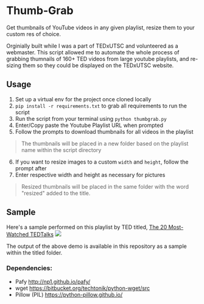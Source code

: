 # Thumb-Grab

Get thumbnails of YouTube videos in any given playlist, resize them to your custom res of choice.

Orginially built while I was a part of TEDxUTSC and volunteered as a webmaster. This script allowed me to automate the whole process of grabbing thumnails of 160+ TED videos from large youtube playlists, and re-sizing them so they could be displayed on the TEDxUTSC website. 

## Usage

1. Set up a virtual env for the project once cloned locally
2. `pip install -r requirements.txt` to grab all requirements to run the script
3. Run the script from your terminal using `python thumbgrab.py`
4. Enter/Copy paste the Youtube Playlist URL when prompted
5. Follow the prompts to download thumbnails for all videos in the playlist

> The thumbnails will be placed in a new folder based on the playlist name within the script directory

6. If you want to resize images to a custom `width` and `height`, follow the prompt after
7. Enter respective width and height as necessary for pictures

> Resized thumbnails will be placed in the same folder with the word "resized" added to the title.

## Sample

Here's a sample performed on this playlist by TED titled, [The 20 Most-Watched TEDTalks](https://www.youtube.com/playlist?list=PL70DEC2B0568B5469)
![](https://github.com/chakrakan/youtube-thumb-grab/screenshots/demo.gif)

The output of the above demo is available in this repository as a sample within the titled folder.

### Dependencies:
- Pafy  http://np1.github.io/pafy/
- wget  https://bitbucket.org/techtonik/python-wget/src
- Pillow (PIL)  https://python-pillow.github.io/
